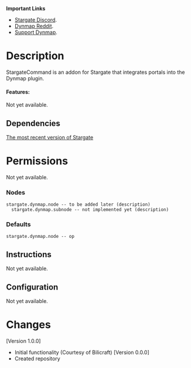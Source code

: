 __**Important Links**__
- [Stargate Discord](https://discord.gg/mTaHuK6BVa).
- [Dynmap Reddit](https://www.reddit.com/r/Dynmap).
- [Support Dynmap](https://www.paypal.com/donate/?token=whToOK0MKcoqwqEoe030VT3jhuJMyHxwLkY9c1N3ggohrQ0tFFcW1Mov9DS0exQote3DD0&country.x=US&locale.x=US).

# Description
StargateCommand is an addon for Stargate that integrates portals into the Dynmap plugin. 

#### Features:
Not yet available.

## Dependencies
[The most recent version of Stargate](https://www.spigotmc.org/resources/stargate.87978/)

# Permissions
Not yet available.
### Nodes
```
stargate.dynmap.node -- to be added later (description)
  stargate.dynmap.subnode -- not implemented yet (description)
```
### Defaults
```
stargate.dynmap.node -- op
```

## Instructions
Not yet available.

## Configuration
Not yet available.


# Changes
[Version 1.0.0]
 - Initial functionality (Courtesy of Bilicraft)
[Version 0.0.0]
 - Created repository
